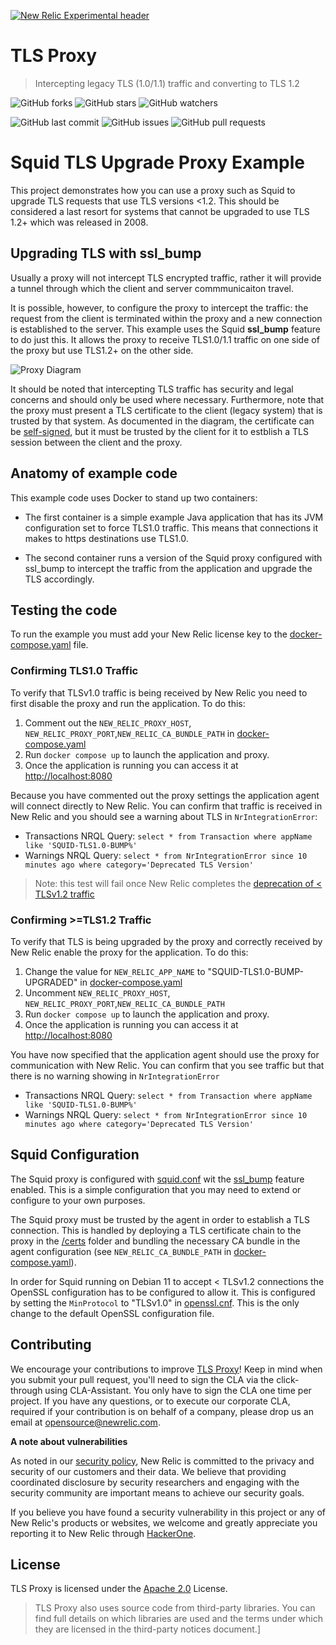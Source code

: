 [![New Relic Experimental header](https://github.com/newrelic/opensource-website/raw/master/src/images/categories/Experimental.png)](https://opensource.newrelic.com/oss-category/#new-relic-experimental)

# TLS Proxy 
>Intercepting legacy TLS (1.0/1.1) traffic and converting to TLS 1.2

![GitHub forks](https://img.shields.io/github/forks/newrelic-experimental/tls-proxy?style=social)
![GitHub stars](https://img.shields.io/github/stars/newrelic-experimental/tls-proxy?style=social)
![GitHub watchers](https://img.shields.io/github/watchers/newrelic-experimental/tls-proxy?style=social)

![GitHub last commit](https://img.shields.io/github/last-commit/newrelic-experimental/tls-proxy)
![GitHub issues](https://img.shields.io/github/issues/newrelic-experimental/tls-proxy)
![GitHub pull requests](https://img.shields.io/github/issues-pr/newrelic-experimental/tls-proxy)

# Squid TLS Upgrade Proxy Example

This project demonstrates how you can use a  proxy such as Squid to upgrade TLS requests that use TLS versions <1.2. This should be considered a last resort for systems that cannot be upgraded to use TLS 1.2+ which was released in 2008.


## Upgrading TLS with ssl_bump

Usually a proxy will not intercept TLS encrypted traffic, rather it will provide a tunnel through which the client and server commmunicaiton travel.

It is possible, however, to configure the proxy to intercept the traffic: the request from the client is terminated within the proxy and a new connection is established to the server. This example uses the Squid **ssl_bump** feature to do just this. It allows the proxy to receive TLS1.0/1.1 traffic on one side of the proxy but use TLS1.2+ on the other side.

![Proxy Diagram](proxy-diagram.png)

It should be noted that intercepting TLS traffic has security and legal concerns and should only be used where necessary.  Furthermore, note that the proxy must present a TLS certificate to the client (legacy system) that is trusted by that system.  As documented in the diagram, the certificate can be [self-signed](https://en.wikipedia.org/wiki/Self-signed_certificate), but it must be trusted by the client for it to estblish a TLS session between the client and the proxy.

## Anatomy of example code

This example code uses Docker to stand up two containers:

- The first container is a simple example Java application that has its JVM configuration set to force TLS1.0 traffic. This means that connections it makes to https destinations use TLS1.0.

- The second container runs a version of the Squid proxy configured with ssl_bump to intercept the traffic from the application and upgrade the TLS accordingly.

## Testing the code

To run the example you must add your New Relic license key to the [docker-compose.yaml](docker-compose.yaml) file.

### Confirming TLS1.0 Traffic

To verify that TLSv1.0 traffic is being received by New Relic you need to first disable the proxy and run the application. To do this:

1. Comment out the `NEW_RELIC_PROXY_HOST`, `NEW_RELIC_PROXY_PORT`,`NEW_RELIC_CA_BUNDLE_PATH` in [docker-compose.yaml](docker-compose.yaml)
2. Run `docker compose up` to launch the application and proxy.
3. Once the application is running you can access it at [http://localhost:8080](http://localhost:8080)

Because you have commented out the proxy settings the application agent will connect directly to New Relic. You can confirm that traffic is received in New Relic and you should see a warning about TLS in `NrIntegrationError`:

- Transactions NRQL Query: `select * from Transaction where appName like 'SQUID-TLS1.0-BUMP%'`
- Warnings NRQL Query: `select * from NrIntegrationError since 10 minutes ago where category='Deprecated TLS Version'`

> Note: this test will fail once New Relic completes the [deprecation of < TLSv1.2 traffic](https://discuss.newrelic.com/t/tls-1-0-1-1-to-be-disabled-for-all-inbound-connections-on-feb-1st-2023/188451) 

### Confirming >=TLS1.2 Traffic

To verify that TLS is being upgraded by the proxy and correctly received by New Relic enable the proxy for the application. To do this:

1. Change the value for `NEW_RELIC_APP_NAME` to "SQUID-TLS1.0-BUMP-UPGRADED" in [docker-compose.yaml](docker-compose.yaml)
1. Uncomment `NEW_RELIC_PROXY_HOST`, `NEW_RELIC_PROXY_PORT`,`NEW_RELIC_CA_BUNDLE_PATH` 
2. Run `docker compose up` to launch the application and proxy.
3. Once the application is running you can access it at [http://localhost:8080](http://localhost:8080)

You have now specified that the application agent should use the proxy for communication with New Relic. You can confirm that you see traffic but that there is no warning showing in `NrIntegrationError`

- Transactions NRQL Query: `select * from Transaction where appName like 'SQUID-TLS1.0-BUMP%'`
- Warnings NRQL Query: `select * from NrIntegrationError since 10 minutes ago where category='Deprecated TLS Version'`


## Squid Configuration

The Squid proxy is configured with [squid.conf](proxy/squid.conf) wit the [ssl_bump](https://wiki.squid-cache.org/Features/SslBump) feature enabled. This is a simple configuration that you may need to extend or configure to your own purposes.

The Squid proxy must be trusted by the agent in order to establish a TLS connection. This is handled by deploying a TLS certificate chain to the proxy in the [/certs](proxy/certs) folder and bundling the necessary CA bundle in the agent configuration (see `NEW_RELIC_CA_BUNDLE_PATH` in [docker-compose.yaml](docker-compose.yaml)). 

In order for Squid running on Debian 11 to accept < TLSv1.2 connections the OpenSSL configuration has to be configured to allow it. This is configured by setting the `MinProtocol` to "TLSv1.0" in [openssl.cnf](proxy/openssl.cnf). This is the only change to the default OpenSSL configuration file.

## Contributing

We encourage your contributions to improve [TLS Proxy](../../)! Keep in mind when you submit your pull request, you'll need to sign the CLA via the click-through using CLA-Assistant. You only have to sign the CLA one time per project. If you have any questions, or to execute our corporate CLA, required if your contribution is on behalf of a company, please drop us an email at opensource@newrelic.com.

**A note about vulnerabilities**

As noted in our [security policy](../../security/policy), New Relic is committed to the privacy and security of our customers and their data. We believe that providing coordinated disclosure by security researchers and engaging with the security community are important means to achieve our security goals.

If you believe you have found a security vulnerability in this project or any of New Relic's products or websites, we welcome and greatly appreciate you reporting it to New Relic through [HackerOne](https://hackerone.com/newrelic).

## License

TLS Proxy is licensed under the [Apache 2.0](http://apache.org/licenses/LICENSE-2.0.txt) License.

>TLS Proxy also uses source code from third-party libraries. You can find full details on which libraries are used and the terms under which they are licensed in the third-party notices document.]
